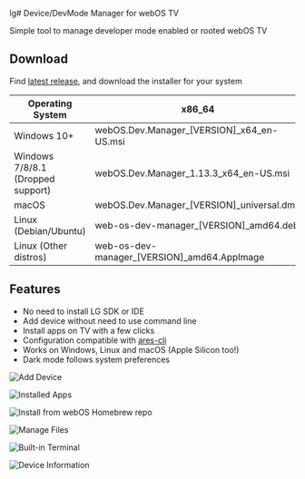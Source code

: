 lg# Device/DevMode Manager for webOS TV

Simple tool to manage developer mode enabled or rooted webOS
TV

## Download

Find [latest release](https://github.com/webosbrew/dev-manager-desktop/releases/latest), and download the installer for
your system

| Operating System                  | x86_64                                      | arm64                                         | x86                                       |
|-----------------------------------|---------------------------------------------|-----------------------------------------------|-------------------------------------------|
| Windows 10+                       | webOS.Dev.Manager_[VERSION]_x64_en-US.msi   | Not available                                 | webOS.Dev.Manager_[VERSION]_x86_en-US.msi |
| Windows 7/8/8.1 (Dropped support) | webOS.Dev.Manager_1.13.3_x64_en-US.msi      | Not available                                 | webOS.Dev.Manager_1.13.3_x86_en-US.msi    |
| macOS                             | webOS.Dev.Manager_[VERSION]_universal.dmg   | webOS.Dev.Manager_[VERSION]_universal.dmg     | Not available                             |
| Linux (Debian/Ubuntu)             | web-os-dev-manager_[VERSION]_amd64.deb      | web-os-dev-manager_[VERSION]_arm64.deb        | Not available                             |
| Linux (Other distros)             | web-os-dev-manager_[VERSION]_amd64.AppImage | web-os-dev-manager_[VERSION]_aarch64.AppImage | Not available                             |

## Features

- No need to install LG SDK or IDE
- Add device without need to use command line
- Install apps on TV with a few clicks
- Configuration compatible with [ares-cli](https://github.com/webosose/ares-cli)
- Works on Windows, Linux and macOS (Apple Silicon too!)
- Dark mode follows system preferences

![Add Device](https://user-images.githubusercontent.com/830358/215522596-196d9629-3942-4533-bebb-5a81ba62ebc0.png)

![Installed Apps](https://user-images.githubusercontent.com/830358/215522298-eadebc84-661b-40ad-b6a9-9379710f88dc.png)

![Install from webOS Homebrew repo](https://user-images.githubusercontent.com/830358/215523117-0fdbde24-a503-4eed-8e2f-50a3486ce7f7.png)

![Manage Files](https://user-images.githubusercontent.com/830358/215522354-50997437-e3de-43a9-89cc-52cdaecb0502.png)

![Built-in Terminal](https://user-images.githubusercontent.com/830358/215522468-bc3e4871-01b2-4eed-a8b2-31f683874ba1.png)

![Device Information](https://user-images.githubusercontent.com/830358/215522554-5554a89b-ff3e-455e-8ed7-0f28c03f04a9.png)
